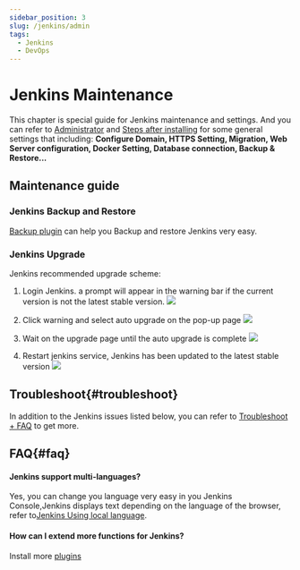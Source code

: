 ```yaml
---
sidebar_position: 3
slug: /jenkins/admin
tags:
  - Jenkins
  - DevOps
---
```


# Jenkins Maintenance

This chapter is special guide for Jenkins maintenance and settings. And you can refer to [Administrator](../administrator) and [Steps after installing](../install/setup) for some general settings that including: **Configure Domain, HTTPS Setting, Migration, Web Server configuration, Docker Setting, Database connection, Backup & Restore...**  

## Maintenance guide

### Jenkins Backup and Restore

[Backup plugin](https://plugins.jenkins.io/backup/) can help you Backup and restore Jenkins very easy.   

### Jenkins Upgrade

Jenkins recommended upgrade scheme:  

1. Login Jenkins. a prompt will appear in the warning bar if the current version is not the latest stable version.
   ![](https://libs.websoft9.com/Websoft9/DocsPicture/en/jenkins/jenkins-warning-websoft9.png)

2. Click warning and select auto upgrade on the pop-up page
   ![](https://libs.websoft9.com/Websoft9/DocsPicture/en/jenkins/jenkins-selectauto-websoft9.png)

3. Wait on the upgrade page until the auto upgrade is complete
   ![](https://libs.websoft9.com/Websoft9/DocsPicture/en/jenkins/jenkins-autoupdate-websoft9.png)

4. Restart jenkins service, Jenkins has been updated to the latest stable version 
   ![](https://libs.websoft9.com/Websoft9/DocsPicture/en/jenkins/jenkins-updatecok-websoft9.png)


## Troubleshoot{#troubleshoot}

In addition to the Jenkins issues listed below, you can refer to [Troubleshoot + FAQ](../troubleshoot) to get more.  

## FAQ{#faq}

#### Jenkins support multi-languages?

Yes, you can change you language very easy in you Jenkins Console,Jenkins displays text depending on the language of the browser, refer to[Jenkins Using local language](https://www.jenkins.io/doc/book/using/using-local-language/).

#### How can I extend more functions for Jenkins?

Install more [plugins](https://plugins.jenkins.io/)
